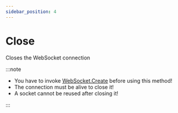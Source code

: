 ```yaml
---
sidebar_position: 4
---
```


# Close

Closes the WebSocket connection

:::note

+ You have to invoke [WebSocket.Create](create) before using this method!
+ The connection must be alive to close it!
+ A socket cannot be reused after closing it!

:::